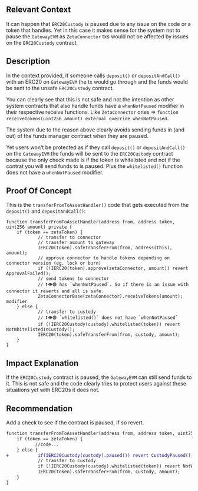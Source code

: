 ## Relevant Context

It can happen that `ERC20Custody` is paused due to any issue on the code or a token that handles. Yet in this case it makes sense for the system not to pause the `GatewayEVM` as `ZetaConnector` txs would not be affected by issues on the `ERC20Custody` contract.

## Description

In the context provided, if someone calls `deposit()` or `depositAndCall()` with an ERC20 on `GatewayEVM` the tx would go through and the funds would be sent to the unsafe `ERC20Custody` contract.

You can clearly see that this is not safe and not the intention as other system contracts that also handle funds have a `whenNotPaused` modifier in their respective receive functions. Like `ZetaConnector` ones => `function receiveTokens(uint256 amount) external override whenNotPaused`.

The system due to the reason above clearly avoids sending funds in (and out) of the funds manager contract when they are paused.

Yet users won't be protected as if they call `deposit()` or `depositAndCall()` on the `GatewayEVM` the funds will be sent to the `ERC20Custody` contract because the only check made is if the token is whitelisted and not if the contrat you will send funds to is paused. Plus the `whitelisted()` function does not have a `whenNotPaused` modifier.

## Proof Of Concept

This is the `transferFromToAssetHandler()` code that gets executed from the `deposit()` and `depositAndCall()`:

```solidity
function transferFromToAssetHandler(address from, address token, uint256 amount) private {
    if (token == zetaToken) {
            // transfer to connector
            // transfer amount to gateway
            IERC20(token).safeTransferFrom(from, address(this), amount);
            // approve connector to handle tokens depending on connector version (eg. lock or burn)
            if (!IERC20(token).approve(zetaConnector, amount)) revert ApprovalFailed();
            // send tokens to connector
            // ⏬👁️🟢 has `whenNotPaused`. So if there is an issue with connector it reverts and all is safe. 
            ZetaConnectorBase(zetaConnector).receiveTokens(amount); modifier
    } else {
            // transfer to custody
            // ⏬👁️🟢 `whitelisted()` does not have `whenNotPaused` 
            if (!IERC20Custody(custody).whitelisted(token)) revert NotWhitelistedInCustody();
            IERC20(token).safeTransferFrom(from, custody, amount);
    }
}
```

## Impact Explanation

If the `ERC20Custody` contract is paused, the `GatewayEVM` can still send funds to it. This is not safe and the code clearly tries to protect users against these situations yet with ERC20s it does not.

## Recommendation

Add a check to see if the contract is paused, if so revert.

```diff
function transferFromToAssetHandler(address from, address token, uint256 amount) private {
    if (token == zetaToken) {
           //code...
    } else {
+           if(IERC20Custody(custody).paused()) revert CustodyPaused();
            // transfer to custody
            if (!IERC20Custody(custody).whitelisted(token)) revert NotWhitelistedInCustody();
            IERC20(token).safeTransferFrom(from, custody, amount);
    }
}
```
